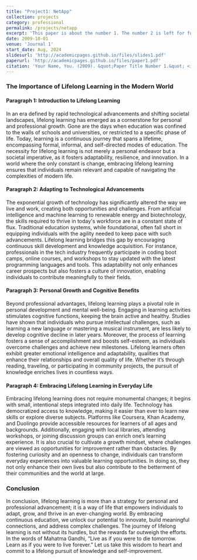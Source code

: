 ```yaml
---
title: "Project1: NetApp"
collection: projects
category: professional
permalink: /projects/netapp
excerpt: 'This paper is about the number 1. The number 2 is left for future work.'
date: 2009-10-01
venue: 'Journal 1'
start_date: Aug, 2024
slidesurl: 'http://academicpages.github.io/files/slides1.pdf'
paperurl: 'http://academicpages.github.io/files/paper1.pdf'
citation: 'Your Name, You. (2009). &quot;Paper Title Number 1.&quot; <i>Journal 1</i>. 1(1).'
---
```

### The Importance of Lifelong Learning in the Modern World

#### Paragraph 1: Introduction to Lifelong Learning

In an era defined by rapid technological advancements and shifting societal landscapes, lifelong learning has emerged as a cornerstone for personal and professional growth. Gone are the days when education was confined to the walls of schools and universities, or restricted to a specific phase of life. Today, learning is a continuous journey that spans a lifetime, encompassing formal, informal, and self-directed modes of education. The necessity for lifelong learning is not merely a personal endeavor but a societal imperative, as it fosters adaptability, resilience, and innovation. In a world where the only constant is change, embracing lifelong learning ensures that individuals remain relevant and capable of navigating the complexities of modern life.

#### Paragraph 2: Adapting to Technological Advancements

The exponential growth of technology has significantly altered the way we live and work, creating both opportunities and challenges. From artificial intelligence and machine learning to renewable energy and biotechnology, the skills required to thrive in today's workforce are in a constant state of flux. Traditional education systems, while foundational, often fall short in equipping individuals with the agility needed to keep pace with such advancements. Lifelong learning bridges this gap by encouraging continuous skill development and knowledge acquisition. For instance, professionals in the tech industry frequently participate in coding boot camps, online courses, and workshops to stay updated with the latest programming languages and tools. This adaptability not only enhances career prospects but also fosters a culture of innovation, enabling individuals to contribute meaningfully to their fields.

#### Paragraph 3: Personal Growth and Cognitive Benefits

Beyond professional advantages, lifelong learning plays a pivotal role in personal development and mental well-being. Engaging in learning activities stimulates cognitive functions, keeping the brain active and healthy. Studies have shown that individuals who pursue intellectual challenges, such as learning a new language or mastering a musical instrument, are less likely to develop cognitive decline in later years. Moreover, the process of learning fosters a sense of accomplishment and boosts self-esteem, as individuals overcome challenges and achieve new milestones. Lifelong learners often exhibit greater emotional intelligence and adaptability, qualities that enhance their relationships and overall quality of life. Whether it’s through reading, traveling, or participating in community projects, the pursuit of knowledge enriches lives in countless ways.

#### Paragraph 4: Embracing Lifelong Learning in Everyday Life

Embracing lifelong learning does not require monumental changes; it begins with small, intentional steps integrated into daily life. Technology has democratized access to knowledge, making it easier than ever to learn new skills or explore diverse subjects. Platforms like Coursera, Khan Academy, and Duolingo provide accessible resources for learners of all ages and backgrounds. Additionally, engaging with local libraries, attending workshops, or joining discussion groups can enrich one’s learning experience. It is also crucial to cultivate a growth mindset, where challenges are viewed as opportunities for improvement rather than obstacles. By fostering curiosity and an openness to change, individuals can transform everyday experiences into valuable learning opportunities. In doing so, they not only enhance their own lives but also contribute to the betterment of their communities and the world at large.

### Conclusion

In conclusion, lifelong learning is more than a strategy for personal and professional advancement; it is a way of life that empowers individuals to adapt, grow, and thrive in an ever-changing world. By embracing continuous education, we unlock our potential to innovate, build meaningful connections, and address complex challenges. The journey of lifelong learning is not without its hurdles, but the rewards far outweigh the efforts. In the words of Mahatma Gandhi, “Live as if you were to die tomorrow. Learn as if you were to live forever.” Let us take this wisdom to heart and commit to a lifelong pursuit of knowledge and self-improvement.

